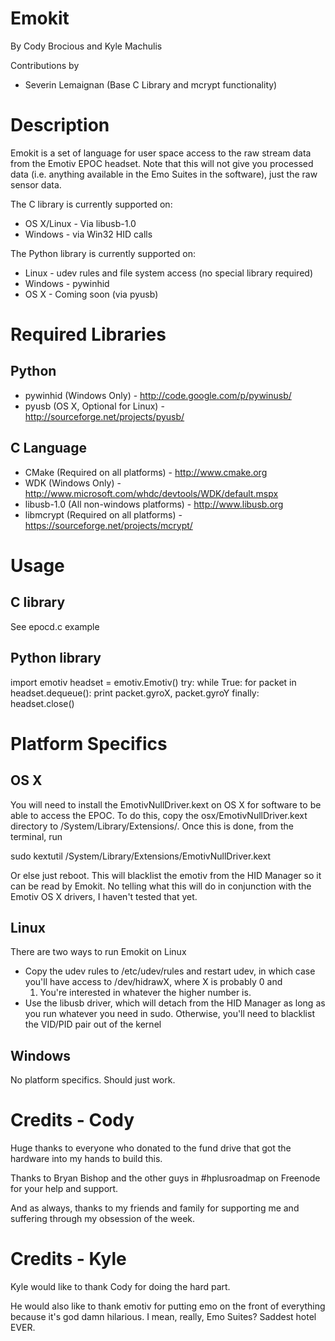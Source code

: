Emokit
======

By Cody Brocious and Kyle Machulis

Contributions by

* Severin Lemaignan (Base C Library and mcrypt functionality)

Description
===========

Emokit is a set of language for user space access to the raw stream
data from the Emotiv EPOC headset. Note that this will not give you
processed data (i.e. anything available in the Emo Suites in the
software), just the raw sensor data.

The C library is currently supported on:

* OS X/Linux - Via libusb-1.0
* Windows - via Win32 HID calls

The Python library is currently supported on:

* Linux - udev rules and file system access (no special library required)
* Windows - pywinhid
* OS X - Coming soon (via pyusb)

Required Libraries
==================

Python
------

* pywinhid (Windows Only) - http://code.google.com/p/pywinusb/
* pyusb (OS X, Optional for Linux) - http://sourceforge.net/projects/pyusb/

C Language
----------

* CMake (Required on all platforms) - http://www.cmake.org
* WDK (Windows Only) - http://www.microsoft.com/whdc/devtools/WDK/default.mspx
* libusb-1.0 (All non-windows platforms) - http://www.libusb.org
* libmcrypt (Required on all platforms) - https://sourceforge.net/projects/mcrypt/

Usage
=====

C library
---------

See epocd.c example

Python library
--------------

  import emotiv
  headset = emotiv.Emotiv()
  try:
    while True:
      for packet in headset.dequeue():
        print packet.gyroX, packet.gyroY
  finally:
    headset.close()

Platform Specifics
==================

OS X
----

You will need to install the EmotivNullDriver.kext on OS X for
software to be able to access the EPOC. To do this, copy the
osx/EmotivNullDriver.kext directory to /System/Library/Extensions/.
Once this is done, from the terminal, run

sudo kextutil /System/Library/Extensions/EmotivNullDriver.kext

Or else just reboot. This will blacklist the emotiv from the HID
Manager so it can be read by Emokit. No telling what this will do in
conjunction with the Emotiv OS X drivers, I haven't tested that yet.

Linux
-----

There are two ways to run Emokit on Linux

* Copy the udev rules to /etc/udev/rules and restart udev, in which
  case you'll have access to /dev/hidrawX, where X is probably 0 and
  1. You're interested in whatever the higher number is.
* Use the libusb driver, which will detach from the HID Manager as
  long as you run whatever you need in sudo. Otherwise, you'll need to
  blacklist the VID/PID pair out of the kernel

Windows
-------

No platform specifics. Should just work.

Credits - Cody
==============

Huge thanks to everyone who donated to the fund drive that got the
hardware into my hands to build this.

Thanks to Bryan Bishop and the other guys in #hplusroadmap on Freenode
for your help and support.

And as always, thanks to my friends and family for supporting me and
suffering through my obsession of the week.

Credits - Kyle
==============

Kyle would like to thank Cody for doing the hard part. 

He would also like to thank emotiv for putting emo on the front of
everything because it's god damn hilarious. I mean, really, Emo
Suites? Saddest hotel EVER.
